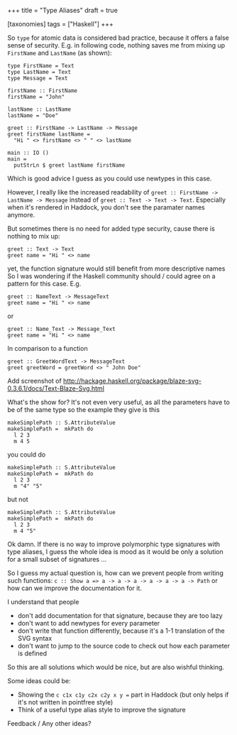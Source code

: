 +++
title = "Type Aliases"
draft = true

[taxonomies]
tags = ["Haskell"]
+++


So `type` for atomic data is considered bad practice, because it offers a false sense of security.
E.g. in following code, nothing saves me from mixing up `FirstName` and `LastName` (as shown):

```
type FirstName = Text
type LastName = Text
type Message = Text

firstName :: FirstName
firstName = "John"

lastName :: LastName
lastName = "Doe"

greet :: FirstName -> LastName -> Message
greet firstName lastName =
  "Hi " <> firstName <> " " <> lastName

main :: IO ()
main =
  putStrLn $ greet lastName firstName
```

Which is good advice I guess as you could use newtypes in this case.

However, I really like the increased readability of `greet :: FirstName -> LastName -> Message` instead of `greet :: Text -> Text -> Text`.
Especially when it's rendered in Haddock, you don't see the paramater names anymore.


But sometimes there is no need for added type security, cause there is nothing to mix up:

```
greet :: Text -> Text
greet name = "Hi " <> name
```

yet, the function signature would still benefit from more descriptive names
So I was wondering if the Haskell community should / could agree on a pattern for this case. E.g.

```
greet :: NameText -> MessageText
greet name = "Hi " <> name
```
or

```
greet :: Name_Text -> Message_Text
greet name = "Hi " <> name
```
In comparison to a function

```
greet :: GreetWordText -> MessageText
greet greetWord = greetWord <> " John Doe"
```

Add screenshot of
http://hackage.haskell.org/package/blaze-svg-0.3.6.1/docs/Text-Blaze-Svg.html

What's the show for?
It's not even very useful, as all the parameters have to be of the same type
so the example they give is this
```
makeSimplePath :: S.AttributeValue
makeSimplePath =  mkPath do
  l 2 3
  m 4 5
```

you could do
```
makeSimplePath :: S.AttributeValue
makeSimplePath =  mkPath do
  l 2 3
  m "4" "5"
```
but not
```
makeSimplePath :: S.AttributeValue
makeSimplePath =  mkPath do
  l 2 3
  m 4 "5"
```

Ok damn. If there is no way to improve polymorphic type signatures with type aliases, I guess the whole idea is mood as it would be only a solution for a small subset of signatures ...

So I guess my actual question is, how can we prevent people from writing such functions: `c :: Show a => a -> a -> a -> a -> a -> a -> Path` or how can we improve the documentation for it.

I understand that people
- don't add documentation for that signature, because they are too lazy
- don't want to add newtypes for every parameter
- don't write that function differently, because it's a 1-1 translation of the SVG syntax
- don't want to jump to the source code to check out how each parameter is defined

So this are all solutions which would be nice, but are also wishful thinking.

Some ideas could be:
- Showing the `c c1x c1y c2x c2y x y =` part in Haddock (but only helps if it's not written in pointfree style)
- Think of a useful type alias style to improve the signature

Feedback / Any other ideas?
